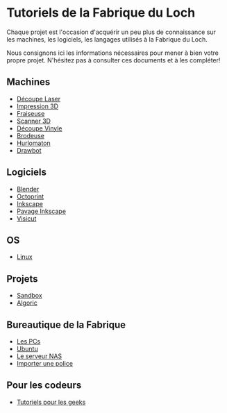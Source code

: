 # Tutoriels de la Fabrique du Loch

Chaque projet est l'occasion d'acquérir un peu plus de connaissance sur les machines,
les logiciels, les langages utilisés à la Fabrique du Loch.

Nous consignons ici les informations nécessaires pour mener à bien votre propre projet.
N'hésitez pas à consulter ces documents et à les compléter!

## Machines
- [Découpe Laser](machines/decoupeLaser)
- [Impression 3D](machines/impression3D)
- [Fraiseuse](machines/fraiseuse)
- [Scanner 3D](machines/scanner3D)
- [Découpe Vinyle](machines/vinyle)
- [Brodeuse](machines/brodeuse)
- [Hurlomaton](machines/hurlomaton)
- [Drawbot](machines/drawbot)

## Logiciels
- [Blender](logiciels/blender)
- [Octoprint](logiciels/octoprint)
- [Inkscape](logiciels/inkscape/inkscape.md)
- [Pavage Inkscape](logiciels/inkscape/pavage.md)
- [Visicut](logiciels/visicut)

## OS
- [Linux](os/linux)

## Projets
- [Sandbox](https://fabloch.github.io/sandbox/)
- [Algoric](https://fabloch.github.io/algoric)

## Bureautique de la Fabrique
- [Les PCs](machines/pc)
- [Ubuntu](logiciels/ubuntu)
- [Le serveur NAS](machines/NAS.md)
- [Importer une police](machines/police.md)

## Pour les codeurs
- [Tutoriels pour les geeks](code/index.md)
